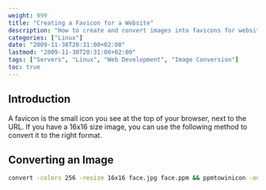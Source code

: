 ```yaml
---
weight: 999
title: "Creating a Favicon for a Website"
description: "How to create and convert images into favicons for websites"
categories: ["Linux"]
date: "2009-11-30T20:31:00+02:00"
lastmod: "2009-11-30T20:31:00+02:00"
tags: ["Servers", "Linux", "Web Development", "Image Conversion"]
toc: true
---
```


## Introduction

A favicon is the small icon you see at the top of your browser, next to the URL. If you have a 16x16 size image, you can use the following method to convert it to the right format.

## Converting an Image

```bash
convert -colors 256 -resize 16x16 face.jpg face.ppm && ppmtowinicon -output favicon.ico face.ppm
```
